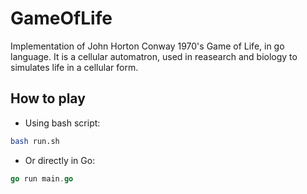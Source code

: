 # GameOfLife

Implementation of John Horton Conway 1970's Game of Life, in go language. It is a cellular automatron, used in reasearch and biology to simulates life in a cellular form.

## How to play


- Using bash script:

```bash
bash run.sh
```

- Or directly in Go:

```go
go run main.go
```